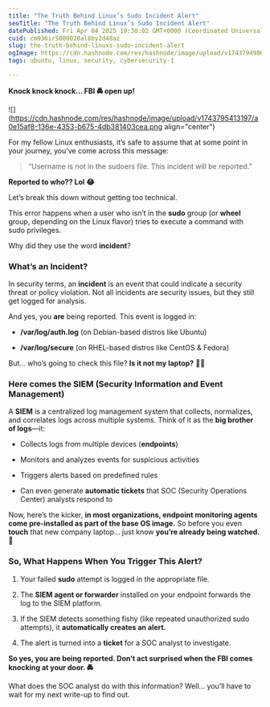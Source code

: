 ```yaml
---
title: "The Truth Behind Linux’s Sudo Incident Alert"
seoTitle: "The Truth Behind Linux’s Sudo Incident Alert"
datePublished: Fri Apr 04 2025 19:30:02 GMT+0000 (Coordinated Universal Time)
cuid: cm936ir5000020al8by2d48az
slug: the-truth-behind-linuxs-sudo-incident-alert
ogImage: https://cdn.hashnode.com/res/hashnode/image/upload/v1743794986120/7dbc8cbd-b597-4f02-ba3f-57c93d8b36b3.png
tags: ubuntu, linux, security, cybersecurity-1

---
```


**Knock knock knock… FBI 🚔 open up!**

![](https://cdn.hashnode.com/res/hashnode/image/upload/v1743795413197/a0e15af8-136e-4353-b675-4db381403cea.png align="center")

For my fellow Linux enthusiasts, it’s safe to assume that at some point in your journey, you’ve come across this message:

> “Username is not in the sudoers file. This incident will be reported.”

**Reported to who?? Lol 😂**

Let’s break this down without getting too technical.

This error happens when a user who isn’t in the **sudo** group (or **wheel** group, depending on the Linux flavor) tries to execute a command with sudo privileges.

Why did they use the word **incident**?

### **What’s an Incident?**

In security terms, an **incident** is an event that could indicate a security threat or policy violation. Not all incidents are security issues, but they still get logged for analysis.

And yes, you **are** being reported. This event is logged in:

* **/var/log/auth.log** (on Debian-based distros like Ubuntu)
    
* **/var/log/secure** (on RHEL-based distros like CentOS & Fedora)
    

But… who’s going to check this file? **Is it not my laptop?** 🤷‍♂️

### **Here comes the SIEM (Security Information and Event Management)**

A **SIEM** is a centralized log management system that collects, normalizes, and correlates logs across multiple systems. Think of it as the **big brother of logs**—it:

* Collects logs from multiple devices (**endpoints**)
    
* Monitors and analyzes events for suspicious activities
    
* Triggers alerts based on predefined rules
    
* Can even generate **automatic tickets** that SOC (Security Operations Center) analysts respond to
    

Now, here’s the kicker, **in most organizations, endpoint monitoring agents come pre-installed as part of the base OS image.** So before you even **touch** that new company laptop… just know **you’re already being watched.** 👀

### **So, What Happens When You Trigger This Alert?**

1. Your failed **sudo** attempt is logged in the appropriate file.
    
2. The **SIEM agent or forwarder** installed on your endpoint forwards the log to the SIEM platform.
    
3. If the SIEM detects something fishy (like repeated unauthorized sudo attempts), it **automatically creates an alert.**
    
4. The alert is turned into a **ticket** for a SOC analyst to investigate.
    

**So yes, you are being reported. Don’t act surprised when the FBI comes knocking at your door. 🚔**

What does the SOC analyst do with this information? Well… you’ll have to wait for my next write-up to find out.
